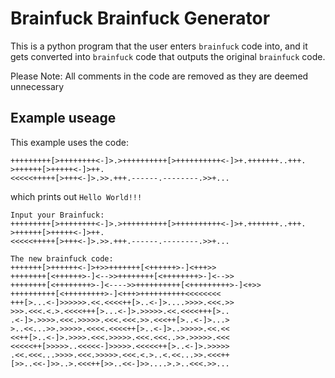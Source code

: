 # Brainfuck Brainfuck Generator

This is a python program that the user enters `brainfuck` code into, and it gets converted into `brainfuck` code that outputs the original `brainfuck` code.

Please Note: All comments in the code are removed as they are deemed unnecessary

## Example useage

This example uses the code:

```brainfuck
+++++++++[>++++++++<-]>.>++++++++++[>++++++++++<-]>+.+++++++..+++.
>++++++[>+++++<-]>++.
<<<<<+++++[>+++<-]>.>>.+++.------.--------.>>+...
```

which prints out `Hello World!!!`

```brainfuck
Input your Brainfuck:
+++++++++[>++++++++<-]>.>++++++++++[>++++++++++<-]>+.+++++++..+++.
>++++++[>+++++<-]>++.
<<<<<+++++[>+++<-]>.>>.+++.------.--------.>>+...

The new brainfuck code: 
+++++++[>++++++<-]>+>>+++++++[<++++++>-]<+++>>
++++++++[<++++++>-]<-->>++++++++[<++++++++>-]<-->>
++++++++[<++++++++>-]<---->>++++++++++[<+++++++++>-]<+>>
++++++++++[<+++++++++>-]<+++>++++++++++<<<<<<<<
+++[>...<-]>>>>>>.<<.<<<<++[>..<-]>....>>>>.<<<.>>
>>>.<<<.<.>.<<<<+++[>...<-]>.>>>>>.<<.<<<<+++[>..
.<-]>.>>>>.<<<.>>>>>.<<<.<<<.>>.<<<++[>..<-]>...>
>..<<...>>.>>>>>.<<<<.<<<<++[>..<-]>..>>>>>.<<.<<
<<++[>..<-]>.>>>>.<<<.>>>>>.<<<.<<<..>>.>>>>>.<<<
<<<<<++[>>>>>..<<<<<-]>>>>>.<<<<<++[>..<-]>.>>>>>
.<<.<<<...>>>>.<<<.>>>>>.<<<.<.>..<.<<...>>.<<<++
[>>..<<-]>>..>.<<<++[>>..<<-]>>....>.>..<<<.>>...
```
